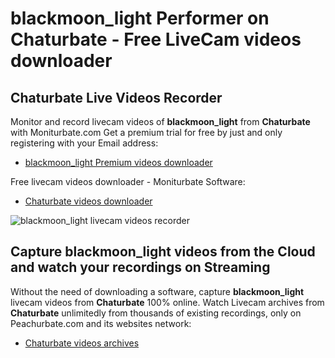 # blackmoon_light Performer on Chaturbate - Free LiveCam videos downloader

## Chaturbate Live Videos Recorder

Monitor and record livecam videos of **blackmoon_light** from **Chaturbate** with Moniturbate.com
Get a premium trial for free by just and only registering with your Email address:
* [blackmoon_light Premium videos downloader](https://moniturbate.com/request-demo-licence-key.html)

Free livecam videos downloader - Moniturbate Software:
* [Chaturbate videos downloader](https://moniturbate.com/moniturbate-download-software.html)

![blackmoon_light livecam videos recorder](https://peachurnet.com/templates/moniturbate-software.png)


## Capture blackmoon_light videos from the Cloud and watch your recordings on Streaming

Without the need of downloading a software, capture **blackmoon_light** livecam videos from **Chaturbate** 100% online.
Watch Livecam archives from **Chaturbate** unlimitedly from thousands of existing recordings, only on Peachurbate.com and its websites network:
* [Chaturbate videos archives](https://peachurnet.com/)
